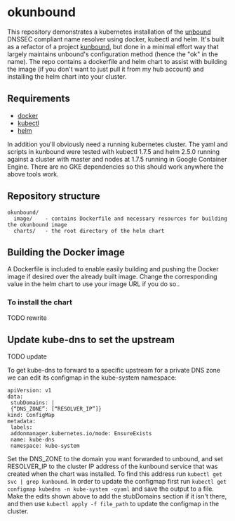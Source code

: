 # okunbound

This repository demonstrates a kubernetes installation of the [unbound](http://www.unbound.net) DNSSEC compliant name resolver using docker, kubectl and helm. It's built as a refactor of a project [kunbound](), but done in a minimal effort way that largely maintains unbound's configuration method (hence the "ok" in the name).  The repo contains a dockerfile and helm chart to assist with building the image (if you don't want to just pull it from my hub account) and installing the helm chart into your cluster.

## Requirements

* [docker](https://www.docker.com/)
* [kubectl](https://kubernetes.io/docs/tasks/tools/install-kubectl/)
* [helm](https://helm.sh/)

In addition you'll obviously need a running kubernetes cluster. The yaml and scripts in kunbound were tested with kubectl 1.7.5 and helm 2.5.0 running against a cluster with master and nodes at 1.7.5 running in Google Container Engine. There are no GKE dependencies so this should work anywhere the above tools work.

## Repository structure

```
okunbound/
  image/	- contains Dockerfile and necessary resources for building the okunbound image
  charts/	- the root directory of the helm chart
```

## Building the Docker image

A Dockerfile is included to enable easily building and pushing the Docker image if desired over the already built image.  Change the corresponding value in the helm chart to use your image URL if you do so..

### To install the chart

TODO rewrite

## Update kube-dns to set the upstream

TODO update

To get kube-dns to forward to a specific upstream for a private DNS zone we can edit its configmap in the kube-system namespace:

```
apiVersion: v1
data:
 stubDomains: |
 {“DNS_ZONE”: [“RESOLVER_IP”]}
kind: ConfigMap
metadata:
 labels:
 addonmanager.kubernetes.io/mode: EnsureExists
 name: kube-dns
 namespace: kube-system
```

Set the DNS_ZONE to the domain you want forwarded to unbound, and set RESOLVER_IP to the cluster IP address of the kunbound service that was created when the chart was installed. To find this address run `kubectl get svc | grep kunbound`. In order to update the configmap first run `kubectl get configmap kubedns -n kube-system -oyaml` and save the output to a file. Make the edits shown above to add the stubDomains section if it isn't there, and then use `kubectl apply -f file_path` to update the configmap in the cluster.
